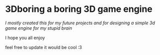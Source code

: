 # 3Dboring a boring 3D game engine
*I mostly created this for my future projects and for designing a simple 3d game engine for my stupid brain*

I hope you all enjoy

feel free to update it would be cool :3
